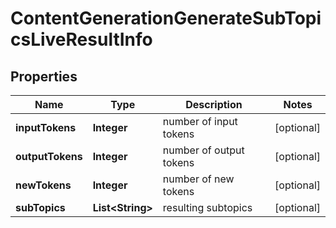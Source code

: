 

# ContentGenerationGenerateSubTopicsLiveResultInfo


## Properties

| Name | Type | Description | Notes |
|------------ | ------------- | ------------- | -------------|
|**inputTokens** | **Integer** | number of input tokens |  [optional] |
|**outputTokens** | **Integer** | number of output tokens |  [optional] |
|**newTokens** | **Integer** | number of new tokens |  [optional] |
|**subTopics** | **List&lt;String&gt;** | resulting subtopics |  [optional] |




